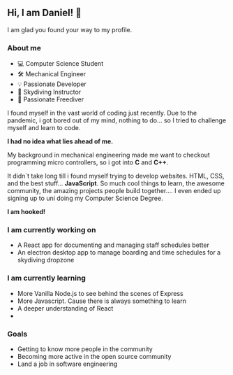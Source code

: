 ## Hi, I am Daniel! 👋

I am glad you found your way to my profile.

### About me

- 💻 Computer Science Student
- 🛠️ Mechanical Engineer
- 💡 Passionate Developer
- 🚀 Skydiving Instructor
- 🐳 Passionate Freediver

I found myself in the vast world of coding just recently.
Due to the pandemic, i got bored out of my mind, nothing to do... so I tried to challenge myself and learn to code.

**I had no idea what lies ahead of me.**

My background in mechanical engineering made me want to checkout programming micro controllers, so i got into **C** and **C++**.

It didn´t take long till i found myself trying to develop websites. HTML, CSS, and the best stuff... **JavaScript**. So much cool things to learn, the awesome community, the amazing projects people build together.... 
I even ended up signing up to uni doing my Computer Science Degree.

**I am hooked!**
 
### I am currently working on

* A React app for documenting and managing staff schedules better
* An electron desktop app to manage boarding and time schedules for a skydiving dropzone

### I am currently learning

* More Vanilla Node.js to see behind the scenes of Express
* More Javascript. Cause there is always something to learn
* A deeper understanding of React
* 
### Goals

* Getting to know more people in the community
* Becoming more active in the open source community
* Land a job in software engineering


<!--
**Daniel-Singer/Daniel-Singer** is a ✨ _special_ ✨ repository because its `README.md` (this file) appears on your GitHub profile.

Here are some ideas to get you started:



- 🔭 I’m currently working on ...
- 🌱 I’m currently learning ...
- 👯 I’m looking to collaborate on ...
- 🤔 I’m looking for help with ...
- 💬 Ask me about ...
- 📫 How to reach me: ...
- 😄 Pronouns: ...
- ⚡ Fun fact: ...
-->
